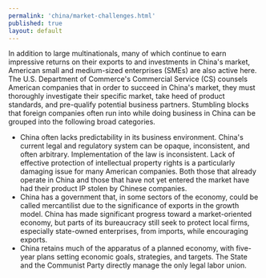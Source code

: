 ```yaml
--- 
permalink: 'china/market-challenges.html' 
published: true 
layout: default
---
```

In addition to large multinationals, many of which continue to earn impressive returns on their exports to and investments in China's market, American small and medium-sized enterprises (SMEs) are also active here. The U.S. Department of Commerce's Commercial Service (CS) counsels American companies that in order to succeed in China's market, they must thoroughly investigate their specific market, take heed of product standards, and pre-qualify potential business partners. Stumbling blocks that foreign companies often run into while doing business in China can be grouped into the following broad categories.

* China often lacks predictability in its business environment. China's current legal and regulatory system can be opaque, inconsistent, and often arbitrary. Implementation of the law is inconsistent. Lack of effective protection of intellectual property rights is a particularly damaging issue for many American companies. Both those that already operate in China and those that have not yet entered the market have had their product IP stolen by Chinese companies.
* China has a government that, in some sectors of the economy, could be called mercantilist due to the significance of exports in the growth model. China has made significant progress toward a market-oriented economy, but parts of its bureaucracy still seek to protect local firms, especially state-owned enterprises, from imports, while encouraging exports.
* China retains much of the apparatus of a planned economy, with five-year plans setting economic goals, strategies, and targets. The State and the Communist Party directly manage the only legal labor union.

